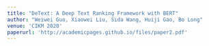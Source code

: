 ```yaml
---
title: "DeText: A Deep Text Ranking Framework with BERT"
author: "Weiwei Guo, Xiaowei Liu, Sida Wang, Huiji Gao, Bo Long"
venue: 'CIKM 2020'
paperurl: 'http://academicpages.github.io/files/paper2.pdf'
---
```




